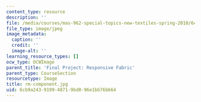 ```yaml
---
content_type: resource
description: ''
file: /media/courses/mas-962-special-topics-new-textiles-spring-2010/6cb9a243919948719bd096e1bb76b664_rm-component.jpg
file_type: image/jpeg
image_metadata:
  caption: ''
  credit: ''
  image-alt: ''
learning_resource_types: []
ocw_type: OCWImage
parent_title: 'Final Project: Responsive Fabric'
parent_type: CourseSection
resourcetype: Image
title: rm-component.jpg
uid: 6cb9a243-9199-4871-9bd0-96e1bb76b664
---
```

